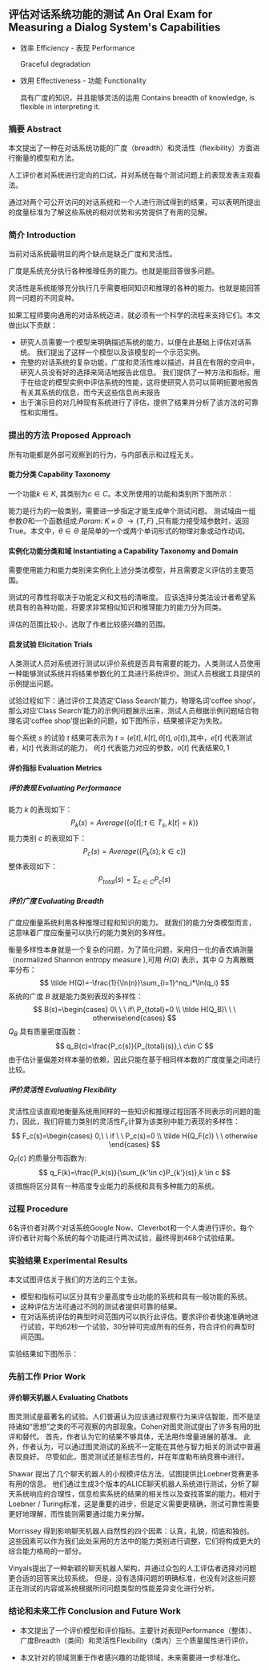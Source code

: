 ## 评估对话系统功能的测试 An Oral Exam for Measuring a Dialog System's Capabilities

- 效率 Efficiency - 表现 Performance 

  Graceful degradation

- 效用  Effectiveness - 功能 Functionality

  具有广度的知识，并且能够灵活的运用 Contains breadth of knowledge, is flexible in interpreting it.

### 摘要 Abstract

本文提出了一种在对话系统功能的广度（breadth）和灵活性（flexibility）方面进行衡量的模型和方法。

人工评价者对系统进行定向的口试，并对系统在每个测试问题上的表现发表主观看法。

通过对两个可公开访问的对话系统和一个人进行测试得到的结果，可以表明所提出的度量标准为了解这些系统的相对优势和劣势提供了有用的见解。

### 简介 Introduction

当前对话系统最明显的两个缺点是缺乏广度和灵活性。

广度是系统充分执行各种推理任务的能力。也就是能回答很多问题。

灵活性是系统能够充分执行几乎需要相同知识和推理的各种的能力。也就是能回答同一问题的不同变种。

如果工程师要向通用的对话系统迈进，就必须有一个科学的流程来支持它们。本文做出以下贡献：

- 研究人员需要一个模型来明确描述系统的能力，以便在此基础上评估对话系统。 我们提出了这样一个模型以及该模型的一个示范实例。
- 完整的对话系统的复杂功能，广度和灵活性难以描述，并且在有限的空间中，研究人员没有好的选择来简洁地报告此信息。 我们提供了一种方法和指标，用于在给定的模型实例中评估系统的性能，这将使研究人员可以简明扼要地报告有关其系统的信息，而今天这些信息尚未报告
- 出于演示目的对几种现有系统进行了评估，提供了结果并分析了该方法的可靠性和实用性。

### 提出的方法 Proposed Approach

所有功能都是外部可观察到的行为，与内部表示和过程无关。

#### 能力分类 Capability Taxonomy

一个功能$k\in K$, 其类别为$c \in C$。本文所使用的功能和类别所下图所示：

能力是行为的一般类别，需要进一步指定才能生成单个测试问题。 测试域由一组参数$\Theta$和一个函数组成:$Param:\ K\times\Theta\ \rightarrow \{T,F\}$ ,只有能力接受域参数时，返回True。本文中，$\theta\in \Theta$ 是简单的一个或两个单词形式的物理对象或动作动词。

#### 实例化功能分类和域 Instantiating a Capability Taxonomy and Domain

需要使用能力和能力类别来实例化上述分类法模型，并且需要定义评估的主要范围。

测试的可靠性将取决于功能定义和文档的清晰度。 应该选择分类法设计者希望系统具有的各种功能，将要求非常相似知识和推理能力的能力分为同类。

评估的范围比较小，选取了作者比较感兴趣的范围。

#### 启发试验 Elicitation Trials

人类测试人员对系统进行测试以评价系统是否具有需要的能力。人类测试人员使用一种能够测试系统并将结果参数化的工具进行系统评价。测试人员根据工具提供的示例提出问题。

试验过程如下：通过评价工具选定‘Class Search’能力，物理名词‘coffee shop’，那么对应‘Class Search’能力的示例问题展示出来，测试人员根据示例问题结合物理名词‘coffee shop’提出新的问题，如下图所示，结果被评定为失败。

每个系统 $s$ 的试验 $t$ 结果可表示为 $t=(e[t],k[t],\theta[t],o[t])$,其中，$e[t]$ 代表测试者，$k[t]$ 代表测试的能力， $\theta[t]$  代表能力对应的参数，$o[t]$ 代表结果${0,1}$

#### 评价指标 Evaluation Metrics

##### 评价表现 Evaluating Performance

能力 $k$ 的表现如下：
$$
P_k(s)=Average(\{o[t];t\in T_s,k[t]=k\})
$$
能力类别 $c$ 的表现如下：
$$
P_c(s)=Average(\{P_k(s);k\in c\})
$$
整体表现如下：
$$
P_{total}(s)=\sum_{c\in C}P_c(s)
$$

##### 评价广度 Evaluating Breadth

广度应衡量系统利用各种推理过程和知识的能力。 就我们的能力分类模型而言，这意味着广度应衡量可以执行的能力类别的多样性。

衡量多样性本身就是一个复杂的问题，为了简化问题，采用归一化的香农熵测量（normalized Shannon entropy measure ),可用 $\tilde H(Q)$ 表示，其中 $Q$ 为离散概率分布：
$$
\tilde H(Q)=-\frac{1}{\ln(n)}\sum_{i=1}^nq_i*\ln(q_i)
$$
系统的广度 $B$  就是能力类别表现的多样性：
$$
B(s)=\begin{cases} 0\ \ \  if\ P_{total}=0 \\
\tilde H(Q_B)\ \ \ otherwise\end{cases}
$$
$Q_B$ 具有质量密度函数：
$$
q_B(c)=\frac{P_c(s)}{P_{total}(s)},\ c\in C
$$
由于估计量偏差对样本量的依赖，因此只能在基于相同样本数的广度度量之间进行比较。

##### 评价灵活性 Evaluating Flexibility 

灵活性应该直观地衡量系统用同样的一些知识和推理过程回答不同表示的问题的能力，因此，我们将能力类别的灵活性$F_c$计算为该类别中能力表现的多样性：
$$
F_c(s)=\begin{cases}
0,\ \ if \ \ P_c(s)=0 \\
\tilde H(Q_F(c)) \  \ otherwise
\end{cases}
$$
$Q_F(c)$ 的质量分布函数为:
$$
q_F(k)=\frac{P_k(s)}{\sum_{k'\in c}P_{k'}(s)},k \in c
$$
该措施将区分具有一种高度专业能力的系统和具有多种能力的系统。

### 过程 Procedure

6名评价者对两个对话系统Google Now、Cleverbot和一个人类进行评价。每个评价者针对每个系统的每个功能进行两次试验，最终得到468个试验结果。

### 实验结果 Experimental Results

本文试图评估关于我们的方法的三个主张。 

- 模型和指标可以区分具有少量高度专业功能的系统和具有一般功能的系统。 
- 这种评估方法可通过不同的测试者提供可靠的结果。 
- 在对话系统评估的典型时间范围内可以执行此评估。要求评价者快速准确地进行试验，平均62秒一个试验，30分钟可完成所有的任务，符合评价的典型时间范围。

实验结果如下图所示：



### 先前工作 Prior Work

#### 评价聊天机器人 Evaluating Chatbots

图灵测试是最著名的试验。人们普遍认为应该通过观察行为来评估智能，而不是坚持诸如“思想”之类的不可观察的内部现象。Cohen对图灵测试提出了许多有用的批评和替代。 首先，作者认为它的结果不够具体，无法用作增量进展的基准。 此外，作者认为，可以通过图灵测试的系统不一定能在其他与智力相关的测试中普遍表现良好。 尽管如此，图灵测试还是标志性的，并在年度勒布纳竞赛中进行。

Shawar 提出了几个聊天机器人的小规模评估方法，试图提供比Loebner竞赛更多有用的信息。 他们通过生成3个版本的ALICE聊天机器人系统进行测试，分析了聊天系统响应的合理性，信息检索系统的结果的相关性以及查找答案的能力。相对于Loebner / Turing标准，这是重要的进步，但是定义需要更精确，测试可靠性需要更好地理解，而性能则需要通过能力来分解。

Morrissey 得到影响聊天机器人自然性的四个因素：认真，礼貌，彻底和独创。 这些因素可以作为我们此处采用的方法中的能力类别进行调整，它们将构成更大的综合能力格局的一部分。

Vinyals提出了一种新颖的聊天机器人架构，并通过众包的人工评估者选择对问题更合适的回答来比较系统。 但是，没有选择问题的明确标准，也没有对这些问题正在测试的内容或系统根据所问问题类型的性能差异变化进行分析。

### 结论和未来工作 Conclusion and Future Work 

- 本文提出了一个评价模型和评价指标。主要针对表现Performance（整体）、广度Breadth（类间）和灵活性Flexibility（类内）三个质量属性进行评价。

- 本文针对的领域测重于作者感兴趣的功能领域，未来需要进一步标准化。

  